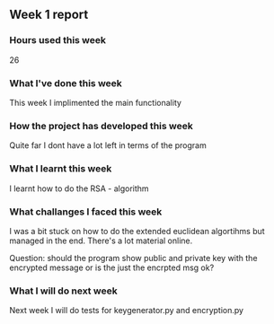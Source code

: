 ## Week 1 report

### Hours used this week
26

### What I've done this week
This week I implimented the main functionality

### How the project has developed this week
Quite far I dont have a lot left in terms of the program 

### What I learnt this week
I learnt how to do the RSA - algorithm

### What challanges I faced this week
I was a bit stuck on how to do the extended euclidean algortihms but managed in the end. There's a lot material online.

Question: should the program show public and private key with the encrypted message or is the just the encrpted msg ok?

### What I will do next week
Next week I will do tests for keygenerator.py and encryption.py

